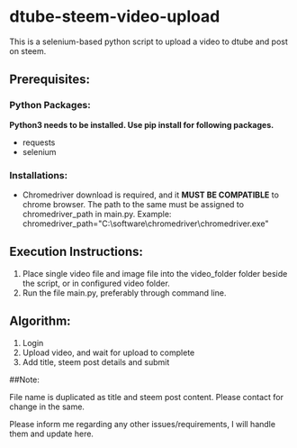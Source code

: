 # dtube-steem-video-upload
This is a selenium-based python script to upload a video to dtube and post on steem.

## Prerequisites:

### Python Packages:
**Python3 needs to be installed. Use pip install for following packages.**
- requests
- selenium

### Installations:

- Chromedriver download is required, and it **MUST BE COMPATIBLE** to chrome browser. The path to the same must be assigned to chromedriver_path in main.py. 
Example: chromedriver_path="C:\\software\\chromedriver\\chromedriver.exe"

## Execution Instructions:

1. Place single video file and image file into the video_folder folder beside the script, or in configured video folder.
2. Run the file main.py, preferably through command line.

## Algorithm:

1. Login
2. Upload video, and wait for upload to complete
3. Add title, steem post details and submit

##Note:

File name is duplicated as title and steem post content. Please contact for change in the same.

Please inform me regarding any other issues/requirements, I will handle them and update here.
